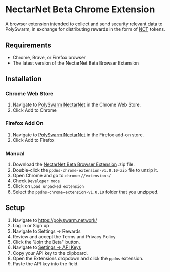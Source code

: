 # NectarNet Beta Chrome Extension

A browser extension intended to collect and send security relevant data to PolySwarm, in exchange for distributing rewards in the form of [NCT](https://polyswarm.io/aboutnct) tokens.

## Requirements

- Chrome, Brave, or Firefox browser
- The latest version of the NectarNet Beta Browser Extension

## Installation

### Chrome Web Store

1. Navigate to [PolySwarm NectarNet](https://chrome.google.com/webstore/detail/polyswarm-in-browser/kkpdgahlbagpciagghmefjdbgnjdahih) in the Chrome Web Store.
2. Click Add to Chrome

### Firefox Add On

1. Navigate to [PolySwarm NectarNet](https://addons.mozilla.org/en-US/firefox/addon/polyswarm-nectarnet/) in the Firefox add-on store.
2. Click Add to Firefox

### Manual

1. Download the [NectarNet Beta Browser Extension](https://github.com/polyswarm/ppdns-chrome-extension/releases/download/v1.0.10/ppdns-chrome-extension-v1.0.10.zip) .zip file.
2. Double-click the `ppdns-chrome-extension-v1.0.10-zip` file to unzip it.
3. Open Chrome and go to `chrome://extensions/`
4. Check `Developer mode`
5. Click on `Load unpacked extension`
6. Select the `ppdns-chrome-extension-v1.0.10` folder that you unzipped.

## Setup

1. Navigate to https://polyswarm.network/
2. Log in or Sign up
3. Navigate to Settings -> Rewards
4. Review and accept the Terms and Privacy Policy
5. Click the "Join the Beta" button.
6. Navigate to [Settings -> API Keys](https://docs.polyswarm.io/consumers/accounts#api-keys)
7. Copy your API key to the clipboard.
8. Open the Extensions dropdown and click the `ppdns` extension.
9. Paste the API key into the field.
